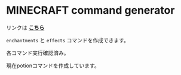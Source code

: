 # MINECRAFT command generator

リンクは **[こちら](https://peco2282.github.io/minecraftCommandGenerator/index.html)**

`enchantments` と `effects` コマンドを作成できます。

各コマンド実行確認済み。

現在potionコマンドを作成しています。
